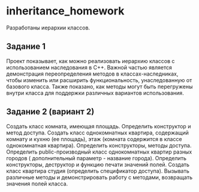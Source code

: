 # inheritance_homework

Разработаны иерархии классов.

## Задание 1
Проект показывает, как можно реализовать иерархию классов с использованием наследования в C++. Важной частью является демонстрация переопределения методов в классах-наследниках, чтобы изменить или расширить функциональность, унаследованную от базового класса. Также показано, как методы могут быть перегружены внутри класса для поддержки различных вариантов использования.

## Задание 2 (вариант 2)
Создать класс комната, имеющая площадь. Определить конструктор и метод доступа. Создать класс однокомнатных квартира, содержащий комнату и кухню (ее площадь), этаж (комната содержится в классе однокомнатная квартира). Определить конструкторы, методы доступа. Определить public-производный класс однокомнатных квартир разных городов ( дополнительный параметр - название города). Определить конструкторы, деструктор и функцию печати значений полей. Создать класс квартира студия (определить спецификатор доступа). Вызывать различные методы и демонстрировать работу с методами, возвращать значения полей класса.
